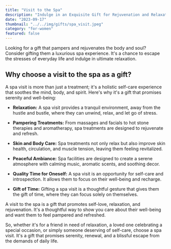 ```yaml
---
title: "Visit to the Spa"
description: "Indulge in an Exquisite Gift for Rejuvenation and Relaxation"
date: "2023-09-17"
thumbnail: "../../img/gifts/spa_visit.jpeg"
category: "for-women"
featured: false
---
```

Looking for a gift that pampers and rejuvenates the body and soul? Consider gifting them a luxurious spa experience. It's a chance to escape the stresses of everyday life and indulge in ultimate relaxation.

## Why choose a visit to the spa as a gift?

A spa visit is more than just a treatment; it's a holistic self-care experience that soothes the mind, body, and spirit. Here's why it's a gift that promises serenity and well-being:

- **Relaxation:** A spa visit provides a tranquil environment, away from the hustle and bustle, where they can unwind, relax, and let go of stress.

- **Pampering Treatments:** From massages and facials to hot stone therapies and aromatherapy, spa treatments are designed to rejuvenate and refresh.

- **Skin and Body Care:** Spa treatments not only relax but also improve skin health, circulation, and muscle tension, leaving them feeling revitalized.

- **Peaceful Ambiance:** Spa facilities are designed to create a serene atmosphere with calming music, aromatic scents, and soothing decor.

- **Quality Time for Oneself:** A spa visit is an opportunity for self-care and introspection. It allows them to focus on their well-being and recharge.

- **Gift of Time:** Gifting a spa visit is a thoughtful gesture that gives them the gift of time, where they can focus solely on themselves.

A visit to the spa is a gift that promotes self-love, relaxation, and rejuvenation. It's a thoughtful way to show you care about their well-being and want them to feel pampered and refreshed.

So, whether it's for a friend in need of relaxation, a loved one celebrating a special occasion, or simply someone deserving of self-care, choose a spa visit. It's a gift that promises serenity, renewal, and a blissful escape from the demands of daily life.
